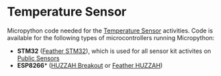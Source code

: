 # Temperature Sensor

Micropython code needed for the [Temperature Sensor](http://www.publicsensors.org/temperature-sensor/) activities. Code is available for the following types of microcontrollers running Micropython:
- **STM32** ([Feather STM32](https://www.adafruit.com/product/4382)), which is used for all sensor kit activites on [Public Sensors](https://www.publicsensors.org)
- **ESP8266*** ([HUZZAH Breakout](https://www.adafruit.com/product/2471) or [Feather HUZZAH](https://www.adafruit.com/product/2821))

